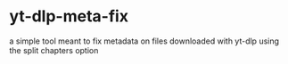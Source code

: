# yt-dlp-meta-fix
a simple tool meant to fix metadata on files downloaded with yt-dlp using the split chapters option
